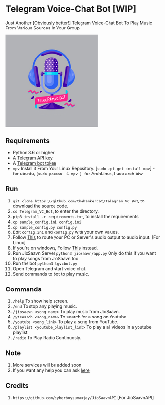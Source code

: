 # Telegram Voice-Chat Bot [WIP]

Just Another [Obviously better!] Telegram Voice-Chat Bot To Play Music From Various Sources In Your Group


<img src="tg_vc_bot.png" width="300" height="300">

## Requirements

- Python 3.6 or higher
- A [Telegram API key](//docs.pyrogram.org/intro/setup#api-keys)
- A [Telegram bot token](//t.me/botfather)
- `mpv` Install it From Your Linux Repository. [`sudo apt-get install mpv`] -for ubuntu, [`sudo pacman -S mpv `] -for ArchLinux, I use arch btw

## Run

1. `git clone https://github.com/thehamkercat/Telegram_VC_Bot`, to download the source code.
2. `cd Telegram_VC_Bot`, to enter the directory.
3. `pip3 install -r requirements.txt`, to install the requirements.
4. `cp sample_config.ini config.ini`
5. `cp sample_config.py config.py`
5. Edit `config.ini` and `config.py` with your own values.
6. Follow [This](https://unix.stackexchange.com/questions/82259/how-to-pipe-audio-output-to-mic-input) to route your PC or Server's audio output to audio input. [For Linux]
7. If you're on windows, Follow [This](https://superuser.com/questions/1133750/set-output-audio-of-windows-as-input-audio-of-microphone) instead.
8. Run JioSaavn Server `python3 jiosaavn/app.py` Only do this if you want to play songs from JioSaavn too 
9. Run the bot `python3 tgvcbot.py`
10. Open Telegram and start voice chat.
11. Send commands to bot to play music.


## Commands

1. `/help` To show help screen.
2. `/end` To stop any playing music. 
3. `/jiosaavn <song_name>` To play music from JioSaavn.
4. `/ytsearch <song_name>` To search for a song on Youtube.
5. `/youtube <song_link>` To play a song from YouTube.
6. `/playlist <youtube_playlist_link>` To play a all videos in a youtube playlist.
7. `/radio` To Play Radio Continuosly.

## Note

1. More services will be added soon.
2. If you want any help you can ask [here](https://t.me/TheHamkerChat)


## Credits
1. `https://github.com/cyberboysumanjay/JioSaavnAPI` [For JioSaavnAPI]
